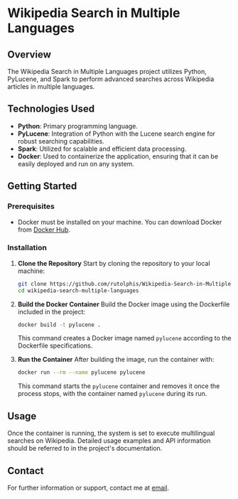 
# Wikipedia Search in Multiple Languages

## Overview
The Wikipedia Search in Multiple Languages project utilizes Python, PyLucene, and Spark to perform advanced searches across Wikipedia articles in multiple languages. 
## Technologies Used
- **Python**: Primary programming language.
- **PyLucene**: Integration of Python with the Lucene search engine for robust searching capabilities.
- **Spark**: Utilized for scalable and efficient data processing.
- **Docker**: Used to containerize the application, ensuring that it can be easily deployed and run on any system.

## Getting Started

### Prerequisites
- Docker must be installed on your machine. You can download Docker from [Docker Hub](https://docker.com).

### Installation

1. **Clone the Repository**
   Start by cloning the repository to your local machine:
   ```bash
   git clone https://github.com/rutolphis/Wikipedia-Search-in-Multiple-Languages.git
   cd wikipedia-search-multiple-languages
   ```

2. **Build the Docker Container**
   Build the Docker image using the Dockerfile included in the project:
   ```bash
   docker build -t pylucene .
   ```
   This command creates a Docker image named `pylucene` according to the Dockerfile specifications.

3. **Run the Container**
   After building the image, run the container with:
   ```bash
   docker run --rm --name pylucene pylucene
   ```
   This command starts the `pylucene` container and removes it once the process stops, with the container named `pylucene` during its run.

## Usage
Once the container is running, the system is set to execute multilingual searches on Wikipedia. Detailed usage examples and API information should be referred to in the project's documentation.

## Contact
For further information or support, contact me at [email](mailto:rudinokrizan@gmail.com).

